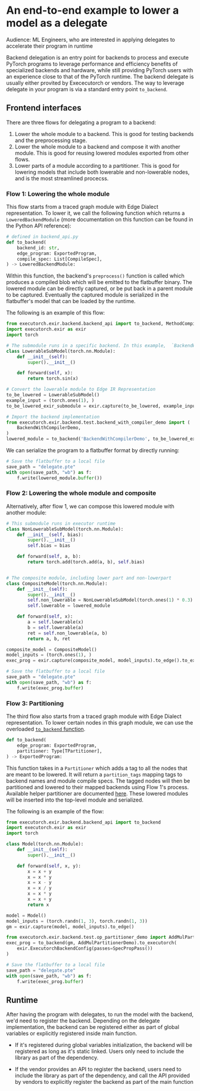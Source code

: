 # An end-to-end example to lower a model as a delegate

Audience: ML Engineers, who are interested in applying delegates to accelerate their program in runtime

Backend delegation is an entry point for backends to process and execute PyTorch
programs to leverage performance and efficiency benefits of specialized
backends and hardware, while still providing PyTorch users with an experience
close to that of the PyTorch runtime. The backend delegate is usually either provited by
Exececutorch or vendors. The way to leverage delegate in your program is via a standard entry point `to_backend`.


## Frontend interfaces

There are three flows for delegating a program to a backend:

1. Lower the whole module to a backend. This is good for testing backends and
    the preprocessing stage.
1. Lower the whole module to a backend and compose it with another module. This
    is good for reusing lowered modules exported from other flows.
1. Lower parts of a module according to a partitioner. This is good for
    lowering models that include both lowerable and non-lowerable nodes, and is
    the most streamlined procecss.

### Flow 1: Lowering the whole module

This flow starts from a traced graph module with Edge Dialect representation. To
lower it, we call the following function which returns a `LoweredBackendModule`
(more documentation on this function can be found in the Python API reference):

```python
# defined in backend_api.py
def to_backend(
    backend_id: str,
    edge_program: ExportedProgram,
    compile_spec: List[CompileSpec],
) -> LoweredBackendModule:
```

Within this function, the backend's `preprocess()` function is called which
produces a compiled blob which will be emitted to the flatbuffer binary. The
lowered module can be directly captured, or be put back in a parent module to be
captured. Eventually the captured module is serialized in the flatbuffer's model
that can be loaded by the runtime.

The following is an example of this flow:

```python
from executorch.exir.backend.backend_api import to_backend, MethodCompileSpec
import executorch.exir as exir
import torch

# The submodule runs in a specific backend. In this example,  `BackendWithCompilerDemo` backend
class LowerableSubModel(torch.nn.Module):
    def __init__(self):
        super().__init__()

    def forward(self, x):
        return torch.sin(x)

# Convert the lowerable module to Edge IR Representation
to_be_lowered = LowerableSubModel()
example_input = (torch.ones(1), )
to_be_lowered_exir_submodule = exir.capture(to_be_lowered, example_input).to_edge()

# Import the backend implementation
from executorch.exir.backend.test.backend_with_compiler_demo import (
    BackendWithCompilerDemo,
)
lowered_module = to_backend('BackendWithCompilerDemo', to_be_lowered_exir_submodule, [])
```

We can serialize the program to a flatbuffer format by directly running:

```python
# Save the flatbuffer to a local file
save_path = "delegate.pte"
with open(save_path, "wb") as f:
    f.write(lowered_module.buffer())
```

### Flow 2: Lowering the whole module and composite

Alternatively, after flow 1, we can compose this lowered module with another
module:

```python
# This submodule runs in executor runtime
class NonLowerableSubModel(torch.nn.Module):
    def __init__(self, bias):
        super().__init__()
        self.bias = bias

    def forward(self, a, b):
        return torch.add(torch.add(a, b), self.bias)


# The composite module, including lower part and non-lowerpart
class CompositeModel(torch.nn.Module):
    def __init__(self):
        super().__init__()
        self.non_lowerable = NonLowerableSubModel(torch.ones(1) * 0.3)
        self.lowerable = lowered_module

    def forward(self, x):
        a = self.lowerable(x)
        b = self.lowerable(a)
        ret = self.non_lowerable(a, b)
        return a, b, ret

composite_model = CompositeModel()
model_inputs = (torch.ones(1), )
exec_prog = exir.capture(composite_model, model_inputs).to_edge().to_executorch()

# Save the flatbuffer to a local file
save_path = "delegate.pte"
with open(save_path, "wb") as f:
    f.write(exec_prog.buffer)
```

### Flow 3: Partitioning

The third flow also starts from a traced graph module with Edge Dialect
representation. To lower certain nodes in this graph module, we can use the
overloaded [`to_backend`
function](https://github.com/pytorch/executorch/blob/d9eef24bb720804aa7b400b05241487510ae0dc2/exir/backend/backend_api.py#L39).

```python
def to_backend(
    edge_program: ExportedProgram,
    partitioner: Type[TPartitioner],
) -> ExportedProgram:
```

This function takes in a `Partitioner` which adds a tag to all the nodes that
are meant to be lowered. It will return a `partition_tags` mapping tags to
backend names and module compile specs. The tagged nodes will then be
partitioned and lowered to their mapped backends using Flow 1's process.
Available helper partitioner are documented
[here](./compiler-custom-compiler-passes.md). These lowered modules
will be inserted into the top-level module and serialized.

The following is an example of the flow:
```python
from executorch.exir.backend.backend_api import to_backend
import executorch.exir as exir
import torch

class Model(torch.nn.Module):
    def __init__(self):
        super().__init__()

    def forward(self, x, y):
        x = x + y
        x = x * y
        x = x - y
        x = x / y
        x = x * y
        x = x + y
        return x

model = Model()
model_inputs = (torch.randn(1, 3), torch.randn(1, 3))
gm = exir.capture(model, model_inputs).to_edge()

from executorch.exir.backend.test.op_partitioner_demo import AddMulPartitionerDemo
exec_prog = to_backend(gm, AddMulPartitionerDemo).to_executorch(
    exir.ExecutorchBackendConfig(passes=SpecPropPass())
)

# Save the flatbuffer to a local file
save_path = "delegate.pte"
with open(save_path, "wb") as f:
    f.write(exec_prog.buffer)
```

## Runtime

After having the program with delegates, to run the model with the backend, we'd need to register the backend.
Depending on the delegate implementation, the backend can be registered either as part of global variables or
explicitly registered inside main function.

- If it's registered during global variables initialization, the backend will be registered as long as it's static linked. Users only need to include the library as part of the dependency.

- If the vendor provides an API to register the backend, users need to include the library as part of the dependency, and call the API provided by vendors to explicitly register the backend as part of the main function
